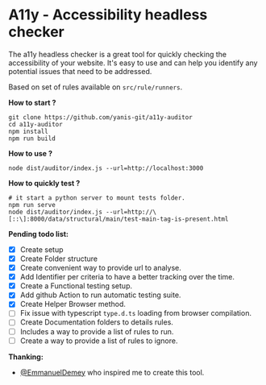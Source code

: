 A11y - Accessibility headless checker
==

The a11y headless checker is a great tool for quickly checking the accessibility of your website. It's easy to use and can help you identify any potential issues that need to be addressed.

Based on set of rules available on `src/rule/runners`. 

**How to start ?**

```
git clone https://github.com/yanis-git/a11y-auditor 
cd a11y-auditor
npm install
npm run build
```

**How to use ?**
```
node dist/auditor/index.js --url=http://localhost:3000
```

**How to quickly test ?**
```
# it start a python server to mount tests folder.
npm run serve
node dist/auditor/index.js --url=http://\[::\]:8000/data/structural/main/test-main-tag-is-present.html
```

**Pending todo list:** 

- [x] Create setup
- [x] Create Folder structure
- [x] Create convenient way to provide url to analyse.
- [x] Add Identifier per criteria to have a better tracking over the time.
- [x] Create a Functional testing setup.
- [x] Add github Action to run automatic testing suite.
- [x] Create Helper Browser method.
- [ ] Fix issue with typescript `type.d.ts` loading from browser compilation.
- [ ] Create Documentation folders to details rules.
- [ ] Includes a way to provide a list of rules to run. 
- [ ] Create a way to provide a list of rules to ignore. 

**Thanking:**

 - [@EmmanuelDemey](https://github.com/EmmanuelDemey/audit) who inspired me to create this tool.
